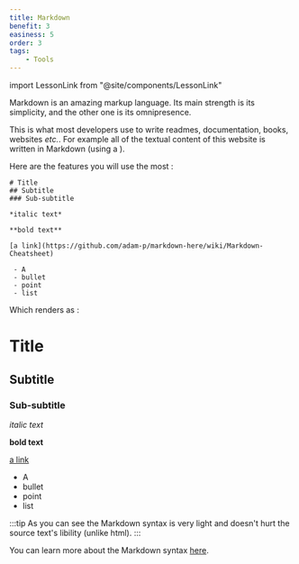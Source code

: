 ```yaml
---
title: Markdown
benefit: 3
easiness: 5
order: 3
tags:
    - Tools
---
```

import LessonLink from "@site/components/LessonLink"

Markdown is an amazing markup language. Its main strength is its simplicity, and the other one is its omnipresence.

This is what most developers use to write readmes, documentation, books, websites *etc.*. For example all of the textual content of this website is written in Markdown (using a <LessonLink text="static site generator" slug="static-site-generators"/>).

Here are the features you will use the most :

```
# Title
## Subtitle
### Sub-subtitle

*italic text*

**bold text**

[a link](https://github.com/adam-p/markdown-here/wiki/Markdown-Cheatsheet)

 - A
 - bullet
 - point
 - list
```

Which renders as :

# Title
## Subtitle
### Sub-subtitle

*italic text*

**bold text**

[a link](https://github.com/adam-p/markdown-here/wiki/Markdown-Cheatsheet)

 - A
 - bullet
 - point
 - list

:::tip
As you can see the Markdown syntax is very light and doesn't hurt the source text's libility (unlike html).
:::

 You can learn more about the Markdown syntax [here](https://github.com/adam-p/markdown-here/wiki/Markdown-Cheatsheet).